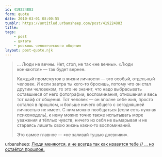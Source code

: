 ```yaml
---
id: 419224883
form: quote
date: 2010-03-01 08:00:55
tumblr: https://untitled.urbansheep.com/post/419224883
title: 
tags:
    - post
    - цитаты
    - роскошь человеческого общения
layout: post-quote.njk
---
```


<blockquote>
<p>&hellip; Люди не вечны. Нет, стоп, не так «не вечны». «Люди кончаются» — так будет вернее.</p>

<p>Каждый промежуток в жизни личности — это особый, отдельный человек. И если завтра ты кого-то бросишь, потому что он стал другим человеком, то это не значит, что надо выбрасывать оставшиеся от него фотографии, воспоминания, отношения и весь тот кайф от общения. Тот человек — он вполне себе жив, просто остался в прошлом, и больше ничего общего с сегодняшней личностью не имеет. С ним можно пообщаться (если есть нужная психомодель), к нему можно точно также испытывать море уважения и тёплых чувств, ничего из себя не вымарывая и не стараясь лишить свою жизнь каких-то воспоминаний.</p>

<p>Это самое главное — «не заливай тушью дневники».</p>
</blockquote>

urbansheep: <a href="http://urbansheep.livejournal.com/1391388.html">Люди меняются, и не всегда так как нравится тебе // &hellip; но остаётся прошлое.</a>
